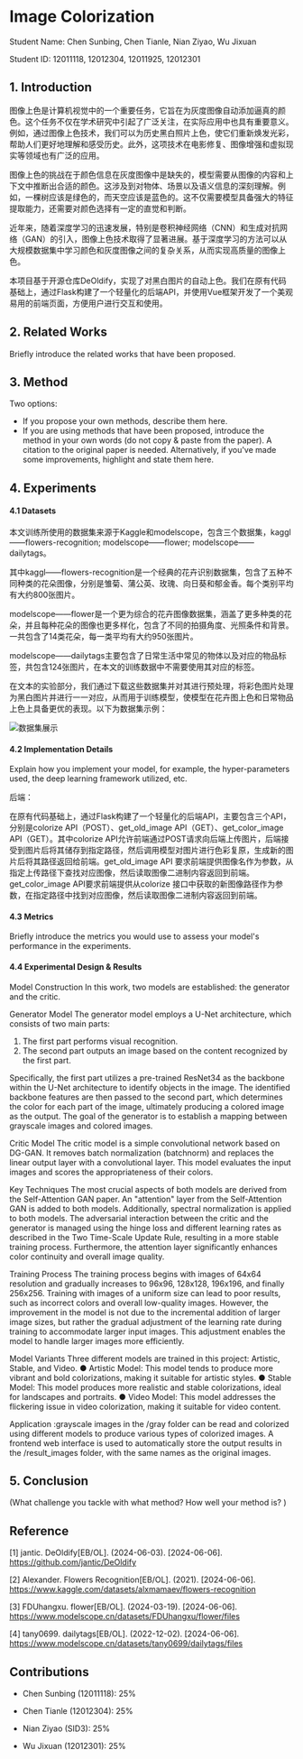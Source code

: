 # Image Colorization
Student Name: Chen Sunbing, Chen Tianle, Nian Ziyao, Wu Jixuan

Student ID: 12011118, 12012304, 12011925, 12012301 

## 1. Introduction
图像上色是计算机视觉中的一个重要任务，它旨在为灰度图像自动添加逼真的颜色。这个任务不仅在学术研究中引起了广泛关注，在实际应用中也具有重要意义。例如，通过图像上色技术，我们可以为历史黑白照片上色，使它们重新焕发光彩，帮助人们更好地理解和感受历史。此外，这项技术在电影修复、图像增强和虚拟现实等领域也有广泛的应用。

图像上色的挑战在于颜色信息在灰度图像中是缺失的，模型需要从图像的内容和上下文中推断出合适的颜色。这涉及到对物体、场景以及语义信息的深刻理解。例如，一棵树应该是绿色的，而天空应该是蓝色的。这不仅需要模型具备强大的特征提取能力，还需要对颜色选择有一定的直觉和判断。

近年来，随着深度学习的迅速发展，特别是卷积神经网络（CNN）和生成对抗网络（GAN）的引入，图像上色技术取得了显著进展。基于深度学习的方法可以从大规模数据集中学习颜色和灰度图像之间的复杂关系，从而实现高质量的图像上色。

本项目基于开源仓库DeOldify，实现了对黑白图片的自动上色。我们在原有代码基础上，通过Flask构建了一个轻量化的后端API，并使用Vue框架开发了一个美观易用的前端页面，方便用户进行交互和使用。


## 2. Related Works

Briefly introduce the related works that have been proposed.


## 3. Method

Two options:

-   If you propose your own methods, describe them here.
-   If you are using methods that have been proposed, introduce the method in your own words (do not copy & paste from the paper). A citation to the original paper is needed. Alternatively, if you've made some improvements, highlight and state them here.

## 4. Experiments

#### 4.1 Datasets

本文训练所使用的数据集来源于Kaggle和modelscope，包含三个数据集，kaggl——flowers-recognition; modelscope——flower; modelscope——dailytags。

其中kaggl——flowers-recognition是一个经典的花卉识别数据集，包含了五种不同种类的花朵图像，分别是雏菊、蒲公英、玫瑰、向日葵和郁金香。每个类别平均有大约800张图片。

modelscope——flower是一个更为综合的花卉图像数据集，涵盖了更多种类的花朵，并且每种花朵的图像也更多样化，包含了不同的拍摄角度、光照条件和背景。一共包含了14类花朵，每一类平均有大约950张图片。

 modelscope——dailytags主要包含了日常生活中常见的物体以及对应的物品标签，共包含124张图片，在本文的训练数据中不需要使用其对应的标签。

在文本的实验部分，我们通过下载这些数据集并对其进行预处理，将彩色图片处理为黑白图片并进行一一对应，从而用于训练模型，使模型在花卉图上色和日常物品上色上具备更优的表现。以下为数据集示例：

![数据集展示](res/%E6%95%B0%E6%8D%AE%E9%9B%86%E5%B1%95%E7%A4%BA.png)


#### 4.2 Implementation Details

Explain how you implement your model, for example, the hyper-parameters used, the deep learning framework utilized, etc.

后端：

在原有代码基础上，通过Flask构建了一个轻量化的后端API，主要包含三个API，分别是colorize API（POST）、get_old_image API（GET）、get_color_image API（GET）。其中colorize API允许前端通过POST请求向后端上传图片，后端接受到图片后将其储存到指定路径，然后调用模型对图片进行色彩复原，生成新的图片后将其路径返回给前端。get_old_image API 要求前端提供图像名作为参数，从指定上传路径下查找对应图像，然后读取图像二进制内容返回到前端。get_color_image API要求前端提供从colorize 接口中获取的新图像路径作为参数，在指定路径中找到对应图像，然后读取图像二进制内容返回到前端。


#### 4.3 Metrics

Briefly introduce the metrics you would use to assess your model's performance in the experiments.


#### 4.4 Experimental Design & Results

Model Construction
In this work, two models are established: the generator and the critic.

Generator Model
The generator model employs a U-Net architecture, which consists of two main parts:
1. The first part performs visual recognition.
2. The second part outputs an image based on the content recognized by the first part.

Specifically, the first part utilizes a pre-trained ResNet34 as the backbone within the U-Net architecture to identify objects in the image. The identified backbone features are then passed to the second part, which determines the color for each part of the image, ultimately producing a colored image as the output. The goal of the generator is to establish a mapping between grayscale images and colored images.

Critic Model
The critic model is a simple convolutional network based on DG-GAN. It removes batch normalization (batchnorm) and replaces the linear output layer with a convolutional layer. This model evaluates the input images and scores the appropriateness of their colors.

Key Techniques
The most crucial aspects of both models are derived from the Self-Attention GAN paper. An "attention" layer from the Self-Attention GAN is added to both models. Additionally, spectral normalization is applied to both models. The adversarial interaction between the critic and the generator is managed using the hinge loss and different learning rates as described in the Two Time-Scale Update Rule, resulting in a more stable training process. Furthermore, the attention layer significantly enhances color continuity and overall image quality.

Training Process
The training process begins with images of 64x64 resolution and gradually increases to 96x96, 128x128, 196x196, and finally 256x256. Training with images of a uniform size can lead to poor results, such as incorrect colors and overall low-quality images. However, the improvement in the model is not due to the incremental addition of larger image sizes, but rather the gradual adjustment of the learning rate during training to accommodate larger input images. This adjustment enables the model to handle larger images more efficiently.

Model Variants
Three different models are trained in this project: Artistic, Stable, and Video.
● Artistic Model: This model tends to produce more vibrant and bold colorizations, making it suitable for artistic styles.
● Stable Model: This model produces more realistic and stable colorizations, ideal for landscapes and portraits.
● Video Model: This model addresses the flickering issue in video colorization, making it suitable for video content.

Application :grayscale images in the /gray folder can be read and colorized using different models to produce various types of colorized images. A frontend web interface is used to automatically store the output results in the /result_images folder, with the same names as the original images.


## 5. Conclusion

(What challenge you tackle with what method? How well your method is? )



## Reference
[1] jantic. DeOldify[EB/OL]. (2024-06-03). [2024-06-06]. https://github.com/jantic/DeOldify

[2] Alexander. Flowers Recognition[EB/OL]. (2021). [2024-06-06]. https://www.kaggle.com/datasets/alxmamaev/flowers-recognition

[3] FDUhangxu. flower[EB/OL]. (2024-03-19). [2024-06-06]. https://www.modelscope.cn/datasets/FDUhangxu/flower/files

[4] tany0699. dailytags[EB/OL]. (2022-12-02). [2024-06-06]. https://www.modelscope.cn/datasets/tany0699/dailytags/files



## Contributions

-   Chen Sunbing (12011118): 25%

-   Chen Tianle (12012304): 25%

-   Nian Ziyao (SID3): 25%

-   Wu Jixuan (12012301): 25%

    
